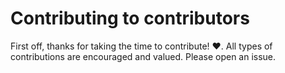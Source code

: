 # Contributing to contributors

First off, thanks for taking the time to contribute! :heart:. All types of contributions are encouraged and valued. Please open an issue.
